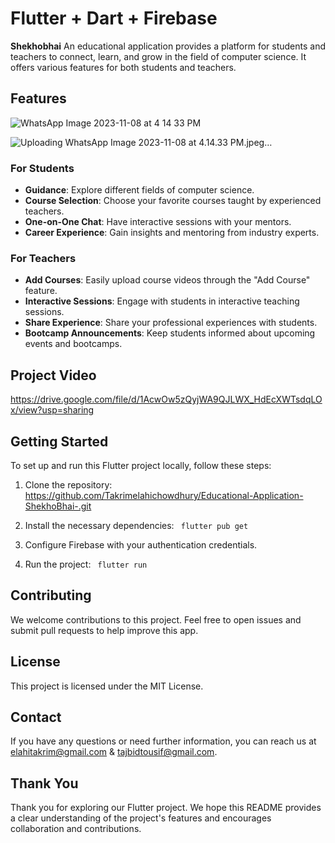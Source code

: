 
# Flutter + Dart + Firebase

**Shekhobhai** An educational application provides a platform for students and teachers to connect, learn, and grow in the field of computer science. It offers various features for both students and teachers.

## Features
![WhatsApp Image 2023-11-08 at 4 14 33 PM](https://github.com/Takrimelahichowdhury/Educational-Application-ShekhoBhai-/assets/83010929/ce53b333-a378-44ef-bef8-3c3f04ada20a)

![Uploading WhatsApp Image 2023-11-08 at 4.14.33 PM.jpeg…]()

### For Students
- **Guidance**: Explore different fields of computer science.
- **Course Selection**: Choose your favorite courses taught by experienced teachers.
- **One-on-One Chat**: Have interactive sessions with your mentors.
- **Career Experience**: Gain insights and mentoring from industry experts.

### For Teachers
- **Add Courses**: Easily upload course videos through the "Add Course" feature.
- **Interactive Sessions**: Engage with students in interactive teaching sessions.
- **Share Experience**: Share your professional experiences with students.
- **Bootcamp Announcements**: Keep students informed about upcoming events and bootcamps.

## Project Video

https://drive.google.com/file/d/1AcwOw5zQyjWA9QJLWX_HdEcXWTsdqLOx/view?usp=sharing

## Getting Started

To set up and run this Flutter project locally, follow these steps:

1. Clone the repository: https://github.com/Takrimelahichowdhury/Educational-Application-ShekhoBhai-.git

2. Install the necessary dependencies:
   ```  flutter pub get ```
  
4. Configure Firebase with your authentication credentials.

5. Run the project:
   ```  flutter run ```


## Contributing

We welcome contributions to this project. Feel free to open issues and submit pull requests to help improve this app.

## License

This project is licensed under the MIT License. 

## Contact

If you have any questions or need further information, you can reach us at elahitakrim@gmail.com & tajbidtousif@gmail.com.

## Thank You

Thank you for exploring our Flutter project. We hope this README provides a clear understanding of the project's features and encourages collaboration and contributions.


